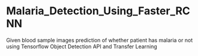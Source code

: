 # Malaria_Detection_Using_Faster_RCNN
Given blood sample images prediction of whether patient has malaria or not using Tensorflow Object Detection API and Transfer Learning
